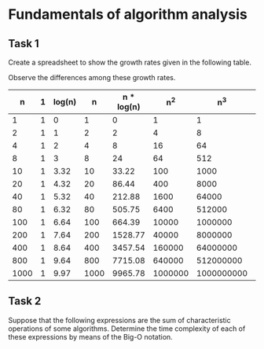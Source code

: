 # Fundamentals of algorithm analysis

## Task 1

Create a spreadsheet to show the growth rates given in the following table.

Observe the differences among these growth rates.

| n    | 1 | log(n) | n    | n * log(n) | n<sup>2</sup> | n<sup>3</sup> | n<sup>10</sup> | 2<sup>n</sup> |
|------|---|--------|------|------------|---------------|---------------|----------------|---------------|
| 1    | 1 | 0      | 1    | 0          | 1             | 1             | 1              | 2
| 2    | 1 | 1      | 2    | 2          | 4             | 8             | 1024           | 4
| 4    | 1 | 2      | 4    | 8          | 16            | 64            | 1048576        | 16
| 8    | 1 | 3      | 8    | 24         | 64            | 512           | 1073741824     | 256
| 10   | 1 | 3.32   | 10   | 33.22      | 100           | 1000          | 10000000000    | 1024
| 20   | 1 | 4.32   | 20   | 86.44      | 400           | 8000          | 1024E10        | 1048576
| 40   | 1 | 5.32   | 40   | 212.88     | 1600          | 64000         | 1048576E10     | 1099511627776
| 80   | 1 | 6.32   | 80   | 505.75     | 6400          | 512000        | 1073741824E10  | 1.2089258196146292E24
| 100  | 1 | 6.64   | 100  | 664.39     | 10000         | 1000000       | 1E20           | 1.2676506002282294E30
| 200  | 1 | 7.64   | 200  | 1528.77    | 40000         | 8000000       | 1024E20        | 1.6069380442589903E60
| 400  | 1 | 8.64   | 400  | 3457.54    | 160000        | 64000000      | 1048576E20     | 2.5822498780869086E120
| 800  | 1 | 9.64   | 800  | 7715.08    | 640000        | 512000000     | 1073741824E20  | 6.668014432879854E240
| 1000 | 1 | 9.97   | 1000 | 9965.78    | 1000000       | 1000000000    | 1E30           | 1.0715086071862673E301

## Task 2

Suppose that the following expressions are the sum of characteristic operations of some algorithms. Determine the time complexity of each of these expressions by means of the Big-O notation.
